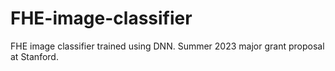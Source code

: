 # FHE-image-classifier
FHE image classifier trained using DNN. Summer 2023 major grant proposal at Stanford.
